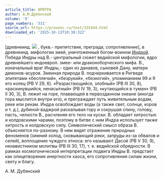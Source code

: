 ```yaml
---
article_title: ВРИТРА
author: А.М.Дубянский
volume: '9'
page_numbers: '531'
source_url: https://pravenc.ru/text/155444.html
downloaded_at: '2025-10-13T10:38:32Z'
---
```


[древнеинд. ![](https://pravenc.ru/char/26310/vx3ctra/image.png) , букв.- препятствие, преграда, сопротивление], в древнеинд. мифологии змей, уничтоженный богом-воином [Индрой](https://pravenc.ru/text/Индрой.html). Победа Индры над В.- центральный сюжет ведийской мифологии, ядро древнейшего индоевроп. змее- или драконоборческого мифа. В., изначальный враг Индры,- один из данавов, сыновей Дану, матери демонов-асуров. Змеиная природа В. подчеркивается в Ригведе эпитетами «бесплечий», «безрукий», «безногий», упоминанием 99 и 9 его колец (РВ V 29, 6). «Разрастающийся, злобный» (РВ III 30, 8), «раскинувшийся, ненасытный» (РВ IV 19, 3), «кутающийся в туман» (РВ II 30, 3), В. лежит на горе, плавающей в первозданном океане (иногда гора мыслится внутри его), и преграждает путь живительным водам, реке или рекам. Индра освобождает воды (а также свет, солнце, коров и т. д.), дубиной-ваджрой раскалывая гору и сокрушая спину, голову, пасть, челюсти В., расчленяя его тело на куски. В. обладает хитростью и колдовскими чарами, поэтому в битве с ним Индра использует также хитрость и колдовскую силу. Символический смысл образа В. объясняется по-разному. В нем видят отражение природных феноменов (зимний холод, сковывающий реки, запруды из-за обвалов и селей), воплощение чуждого этноса: его называют Дасой (РВ V 30, 9), ненавистником молитвы (РВ III 30, 17), т. е. ведийской обрядности. В рамках космогонической интерпретации подвига Индры В. предстает как олицетворение инертности хаоса, его сопротивления силам жизни, свету и благу.

А.   М.   Дубянский
